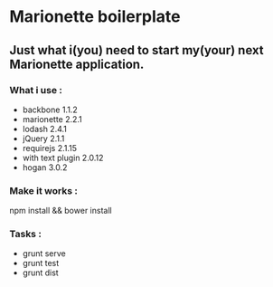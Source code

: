 # Marionette boilerplate

## Just what i(you) need to start my(your) next Marionette application.

### What i use :

+ backbone 1.1.2
+ marionette 2.2.1
+ lodash 2.4.1
+ jQuery 2.1.1
+ requirejs 2.1.15
+ with text plugin 2.0.12
+ hogan 3.0.2

### Make it works :

npm install && bower install

### Tasks :

+ grunt serve
+ grunt test
+ grunt dist